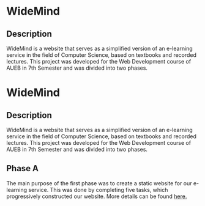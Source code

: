 # **WideMind**
## **Description**
WideMind is a website that serves as a simplified version of an e-learning service in the field of Computer Science, based on textbooks and recorded lectures. This project was developed for the Web Development course of AUEB in 7th Semester and was divided into two phases.


# **WideMind**
## **Description**
WideMind is a website that serves as a simplified version of an e-learning service in the field of Computer Science, based on textbooks and recorded lectures. This project was developed for the Web Development course of AUEB in 7th Semester and was divided into two phases.

## **Phase A**
The main purpose of the first phase was to create a static website for our e-learning service. This was done by completing five tasks, which progressively constructed our website. More details can be found [here.](https://github.com/giwrgosisf/WideMind/tree/main/Part1%20-%20FrontEnd) 
